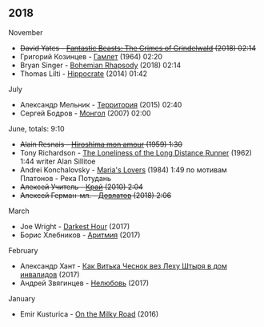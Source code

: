 2018
-----------------
November
* ~~David Yates - [Fantastic Beasts: The Crimes of Grindelwald](https://www.imdb.com/title/tt4123430/) (2018) 02:14~~
* Григорий Козинцев - [Гамлет](https://www.imdb.com/title/tt0058126/) (1964) 02:20
* Bryan Singer - [Bohemian Rhapsody](https://www.imdb.com/title/tt1727824/) (2018) 02:14
* Thomas Lilti - [Hippocrate](https://www.imdb.com/title/tt2891070) (2014) 01:42

July
* Александр Мельник - [Территория](https://www.imdb.com/title/tt2251828) (2015) 02:40
* Сергей Бодров - [Монгол](https://www.imdb.com/title/tt0416044) (2007) 02:00

June, totals: 9:10
* ~~Alain Resnais - [Hiroshima mon amour](https://www.imdb.com/title/tt0052893/) (1959) 1:30~~
* Tony Richardson - [The Loneliness of the Long Distance Runner](https://www.imdb.com/title/tt0056194/) (1962) 1:44 writer Alan Sillitoe
* Andrei Konchalovsky - [Maria's Lovers](https://www.imdb.com/title/tt0087682/) (1984) 1:49 по мотивам Платонов - Река Потудань
* ~~Алексей Учитель - [Край](https://www.imdb.com/title/tt1706414/) (2010) 2:04~~
* ~~Алексей Герман-мл. - [Довлатов](https://www.imdb.com/title/tt7763020/) (2018) 2:06~~

March
* Joe Wright - [Darkest Hour](https://www.youtube.com/results?search_query=Darkest+Hour+2017) (2017)
* Борис Хлебников - [Аритмия](https://www.youtube.com/results?search_query=Аритмия+2017) (2017)

February
* Александр Хант - [Как Витька Чеснок вез Леху Штыря в дом инвалидов](https://www.youtube.com/results?search_query=Как+Витька+Чеснок+вез+Леху+Штыря+в+дом+инвалидов) (2017)
* Андрей Звягинцев - [Нелюбовь](https://www.youtube.com/results?search_query=Нелюбовь+Звягенцев) (2017)

January
* Emir Kusturica - [On the Milky Road](https://www.youtube.com/results?search_query=On+the+Milky+Road+2016) (2016)
